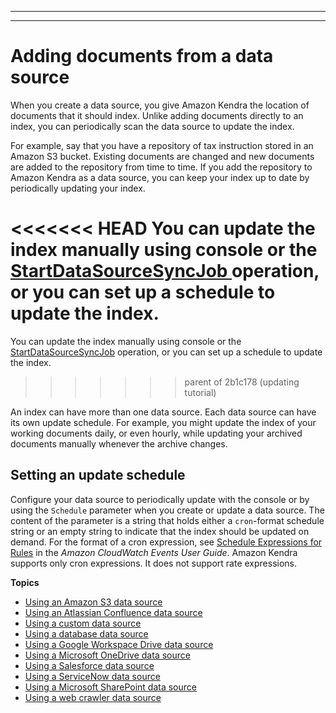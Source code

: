 --------

--------

# Adding documents from a data source<a name="data-source"></a>

When you create a data source, you give Amazon Kendra the location of documents that it should index\. Unlike adding documents directly to an index, you can periodically scan the data source to update the index\. 

For example, say that you have a repository of tax instruction stored in an Amazon S3 bucket\. Existing documents are changed and new documents are added to the repository from time to time\. If you add the repository to Amazon Kendra as a data source, you can keep your index up to date by periodically updating your index\.

<<<<<<< HEAD
You can update the index manually using console or the [ StartDataSourceSyncJob ](API_StartDataSourceSyncJob.md) operation, or you can set up a schedule to update the index\. 
=======
You can update the index manually using console or the [StartDataSourceSyncJob](API_StartDataSourceSyncJob.md) operation, or you can set up a schedule to update the index\. 
>>>>>>> parent of 2b1c178 (updating tutorial)

An index can have more than one data source\. Each data source can have its own update schedule\. For example, you might update the index of your working documents daily, or even hourly, while updating your archived documents manually whenever the archive changes\.

## Setting an update schedule<a name="cron"></a>

Configure your data source to periodically update with the console or by using the `Schedule` parameter when you create or update a data source\. The content of the parameter is a string that holds either a `cron`\-format schedule string or an empty string to indicate that the index should be updated on demand\. For the format of a cron expression, see [Schedule Expressions for Rules](https://docs.aws.amazon.com/AmazonCloudWatch/latest/events/ScheduledEvents.html) in the *Amazon CloudWatch Events User Guide*\. Amazon Kendra supports only cron expressions\. It does not support rate expressions\.

**Topics**
+  [Using an Amazon S3 data source](data-source-s3.md) 
+  [Using an Atlassian Confluence data source](data-source-confluence.md) 
+  [Using a custom data source](data-source-custom.md) 
+  [Using a database data source](data-source-database.md) 
+  [Using a Google Workspace Drive data source](data-source-google-drive.md) 
+  [Using a Microsoft OneDrive data source](data-source-onedrive.md) 
+  [Using a Salesforce data source](data-source-salesforce.md) 
+  [Using a ServiceNow data source](data-source-servicenow.md) 
+  [Using a Microsoft SharePoint data source](data-source-sharepoint.md) 
+  [Using a web crawler data source](data-source-web-crawler.md) 